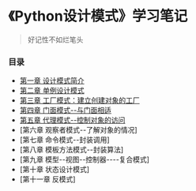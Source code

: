 # 《Python设计模式》学习笔记
> 好记性不如烂笔头

### 目录
- [第一章 设计模式简介](./笔记正文/chapter1.md)
- [第二章 单例设计模式](./笔记正文/chapter2.md)
- [第三章 工厂模式：建立创建对象的工厂](./笔记正文/chapter3.md)
- [第四章 门面模式--与门面相适](./笔记正文/chapter4.md)
- [第五章 代理模式--控制对象的访问](./笔记正文/chapter5.md)
- [第六章 观察者模式--了解对象的情况]
- [第七章 命令模式--封装调用]
- [第八章 模板方法模式--封装算法]
- [第九章 模型--视图--控制器----复合模式]
- [第十章 状态设计模式]
- [第十一章 反模式]